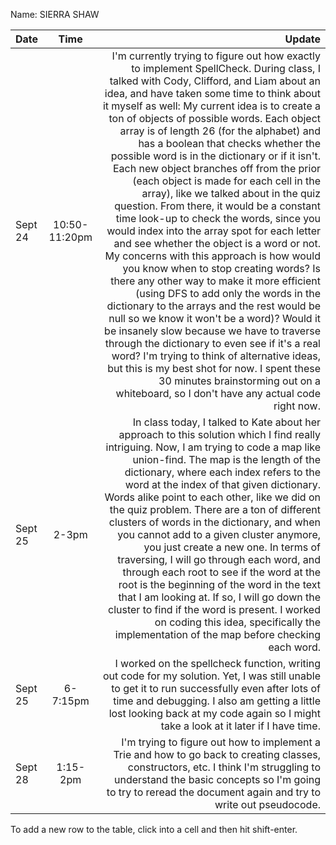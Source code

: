 Name: SIERRA SHAW

| Date    |     Time      |                                                                                                                                                                                                                                                                                                                                                                                                                                                                                                                                                                                                                                                                                                                                                                                                                                                                                                                                                                                                                                                                                                                                                                                                                                                                                                        Update |
|:--------|:-------------:|--------------------------------------------------------------------------------------------------------------------------------------------------------------------------------------------------------------------------------------------------------------------------------------------------------------------------------------------------------------------------------------------------------------------------------------------------------------------------------------------------------------------------------------------------------------------------------------------------------------------------------------------------------------------------------------------------------------------------------------------------------------------------------------------------------------------------------------------------------------------------------------------------------------------------------------------------------------------------------------------------------------------------------------------------------------------------------------------------------------------------------------------------------------------------------------------------------------------------------------------------------------------------------------------------------------:|
| Sept 24 | 10:50-11:20pm | I'm currently trying to figure out how exactly to implement SpellCheck. During class, I talked with Cody, Clifford, and Liam about an idea, and have taken some time to think about it myself as well: My current idea is to create a ton of objects of possible words. Each object array is of length 26 (for the alphabet) and has a boolean that checks whether the possible word is in the dictionary or if it isn't. Each new object branches off from the prior (each object is made for each cell in the array), like we talked about in the quiz question. From there, it would be a constant time look-up to check the words, since you would index into the array spot for each letter and see whether the object is a word or not. My concerns with this approach is how would you know when to stop creating words? Is there any other way to make it more efficient (using DFS to add only the words in the dictionary to the arrays and the rest would be null so we know it won't be a word)? Would it be insanely slow because we have to traverse through the dictionary to even see if it's a real word? I'm trying to think of alternative ideas, but this is my best shot for now. I spent these 30 minutes brainstorming out on a whiteboard, so I don't have any actual code right now. |
| Sept 25 |     2-3pm     |                                                                                                                                                                                                                                                                                                                                                                                                                                                                   In class today, I talked to Kate about her approach to this solution which I find really intriguing. Now, I am trying to code a map like union-find. The map is the length of the dictionary, where each index refers to the word at the index of that given dictionary. Words alike point to each other, like we did on the quiz problem. There are a ton of different clusters of words in the dictionary, and when you cannot add to a given cluster anymore, you just create a new one. In terms of traversing, I will go through each word, and  through each root to see if the word at the root is the beginning of the word in the text that I am looking at. If so, I will go down the cluster to find if the word is present. I worked on coding this idea, specifically the implementation of the map before checking each word. |
| Sept 25 |   6-7:15pm    |                                                                                                                                                                                                                                                                                                                                                                                                                                                                                                                                                                                                                                                                                                                                                                                                                                                                                                                                                                                                                          I worked on the spellcheck function, writing out code for my solution. Yet, I was still unable to get it to run successfully even after lots of time and debugging. I also am getting a little lost looking back at my code again so I might take a look at it later if I have time. |
| Sept 28 |   1:15-2pm    |                                                                                                                                                                                                                                                                                                                                                                                                                                                                                                                                                                                                                                                                                                                                                                                                                                                                                                                                                                                                                                                         I'm trying to figure out how to implement a Trie and how to go back to creating classes, constructors, etc. I think I'm struggling to understand the basic concepts so I'm going to try to reread the document again and try to write out pseudocode. |


To add a new row to the table, click into a cell and then hit shift-enter.